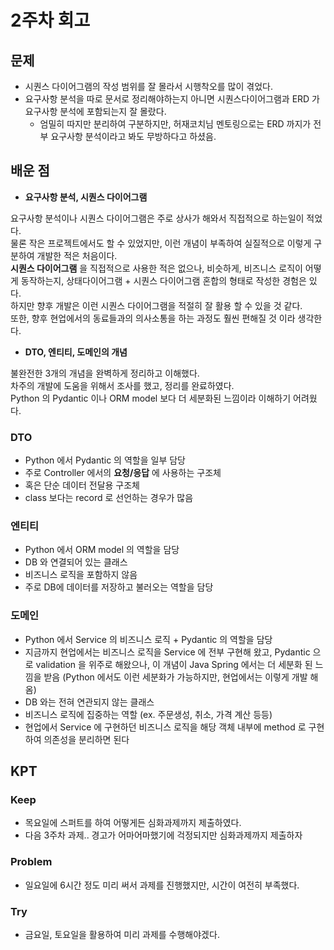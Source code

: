 # 2주차 회고


## 문제
- 시퀀스 다이어그램의 작성 범위를 잘 몰라서 시행착오를 많이 겪었다.
- 요구사항 분석을 따로 문서로 정리해야하는지 아니면 시퀀스다이어그램과 ERD 가 요구사항 분석에 포함되는지 잘 몰랐다.
  - 엄밀히 따지만 분리하여 구분하지만, 허재코치님 멘토링으로는 ERD 까지가 전부 요구사항 분석이라고 봐도 무방하다고 하셨음.

## 배운 점
- **요구사항 분석, 시퀀스 다이어그램**

요구사항 분석이나 시퀀스 다이어그램은 주로 상사가 해와서 직접적으로 하는일이 적었다. <br>
물론 작은 프로젝트에서도 할 수 있었지만, 이런 개념이 부족하여 실질적으로 이렇게 구분하여 개발한 적은 처음이다. <br>
**시퀀스 다이어그램** 을 직접적으로 사용한 적은 없으나, 비슷하게, 비즈니스 로직이 어떻게 동작하는지, 상태다이어그램 + 시퀀스 다이어그램 혼합의 형태로 작성한 경험은 있다. <br>
하지만 향후 개발은 이런 시퀀스 다이어그램을 적절히 잘 활용 할 수 있을 것 같다.<br>
또한, 향후 현업에서의 동료들과의 의사소통을 하는 과정도 훨씬 편해질 것 이라 생각한다.

- **DTO, 엔티티, 도메인의 개념**

불완전한 3개의 개념을 완벽하게 정리하고 이해했다.<br>
차주의 개발에 도움을 위해서 조사를 했고, 정리를 완료하였다.<br>
Python 의 Pydantic 이나 ORM model 보다 더 세분화된 느낌이라 이해하기 어려웠다.

### DTO
- Python 에서 Pydantic 의 역할을 일부 담당
- 주로 Controller 에서의 **요청/응답** 에 사용하는 구조체
- 혹은 단순 데이터 전달용 구조체
- class 보다는 record 로 선언하는 경우가 많음

### 엔티티
- Python 에서 ORM model 의 역할을 담당
- DB 와 연결되어 있는 클래스
- 비즈니스 로직을 포함하지 않음
- 주로 DB에 데이터를 저장하고 불러오는 역할을 담당

### 도메인
- Python 에서 Service 의 비즈니스 로직 + Pydantic 의 역할을 담당
- 지금까지 현업에서는 비즈니스 로직을 Service 에 전부 구현해 왔고, Pydantic 으로 validation 을 위주로 해왔으나, 이 개념이 Java Spring 에서는 더 세분화 된 느낌을 받음 (Python 에서도 이런 세분화가 가능하지만, 현업에서는 이렇게 개발 해 옴)
- DB 와는 전혀 연관되지 않는 클래스
- 비즈니스 로직에 집중하는 역할 (ex. 주문생성, 취소, 가격 계산 등등)
- 현업에서 Service 에 구현하던 비즈니스 로직을 해당 객체 내부에 method 로 구현하여 의존성을 분리하면 된다


## KPT
### Keep
- 목요일에 스퍼트를 하여 어떻게든 심화과제까지 제출하였다.
- 다음 3주차 과제.. 경고가 어마어마했기에 걱정되지만 심화과제까지 제출하자

### Problem
- 일요일에 6시간 정도 미리 써서 과제를 진행했지만, 시간이 여전히 부족했다.

### Try
- 금요일, 토요일을 활용하여 미리 과제를 수행해야겠다.